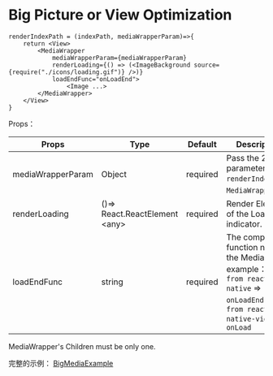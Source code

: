 <!--
 * @Author: 石破天惊
 * @email: shanshang130@gmail.com
 * @Date: 2021-07-28 17:20:21
 * @LastEditTime: 2021-07-29 18:56:00
 * @LastEditors: 石破天惊
 * @Description: 
-->

# Big Picture or View Optimization

<!-- 当使用LargeList时，由于大图片或者视频更新较慢，就会出现旧的图片变成新的图片的过程，本节讲解如何添加一个Loading图片覆盖在上面，让用户无法看到还没更新的旧图片.

请注意：这种优化只能在等高或者大致一致时才完美，如果图片大小不一，这种优化也会看到Loading图标有些错乱的情况。具体取决于您的图片大小差异到底有多大。

只需要在`renderIndexPath`上让你的大图片包含在`MediaWrapper`即可： -->
```
renderIndexPath = (indexPath, mediaWrapperParam)=>{
    return <View>
        <MediaWrapper
            mediaWrapperParam={mediaWrapperParam}
            renderLoading={() => (<ImageBackground source={require("./icons/loading.gif")} />)}
            loadEndFunc="onLoadEnd">
                <Image ...>
        </MediaWrapper>
    </View>
}
```
Props：

Props  |  Type  |  Default  | Description  
---- | ------ | --------- | --------
mediaWrapperParam | Object | required | Pass the 2nd parameter of the `renderIndexPath`to `MediaWrapper`。
renderLoading | ()=> React.ReactElement &lt;any> | required | Render Element of the Loading indicator.
loadEndFunc | string | required | The complete function name of the Media. For example：`Image from react-native` => `onLoadEnd`， `Video from react-native-video` => `onLoad`

MediaWrapper's Children must be only one.


完整的示例： [BigMediaExample](https://github.com/bolan9999/react-native-largelist/tree/master/Examples/LargeListExamples/BigMediaExample.js)